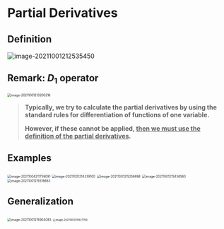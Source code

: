 # Partial Derivatives

## Definition

![image-20211001212535450](D:\dev\AllNote\.mdnote\assets\image-20211001212535450.png)

## Remark: $D_1$ operator

<img src="D:\dev\AllNote\.mdnote\assets\image-20211001213200216.png" alt="image-20211001213200216" style="zoom:50%;" />



>  **Typically, we try to calculate the partial derivatives by using the standard rules for differentiation of functions of one variable.** 
>
> **However, if these cannot be applied, <u>then we must use the definition of the partial derivatives</u>.**

## Examples

<img src="D:\dev\AllNote\.mdnote\assets\image-20211004211759091.png" alt="image-20211004211759091" style="zoom:50%;" />

<img src="D:\dev\AllNote\.mdnote\assets\image-20211001214339100.png" alt="image-20211001214339100" style="zoom:50%;" />

<img src="D:\dev\AllNote\.mdnote\assets\image-20211001215258698.png" alt="image-20211001215258698" style="zoom:50%;" />

<img src="D:\dev\AllNote\.mdnote\assets\image-20211001215436563.png" alt="image-20211001215436563" style="zoom:50%;" />

<img src="D:\dev\AllNote\.mdnote\assets\image-20211001215518663.png" alt="image-20211001215518663" style="zoom:50%;" />

## Generalization

<img src="D:\dev\AllNote\.mdnote\assets\image-20211001215904083.png" alt="image-20211001215904083" style="zoom:50%;" />

<img src="D:\dev\AllNote\.mdnote\assets\image-20211001215927700.png" alt="image-20211001215927700" style="zoom:40%;" />

